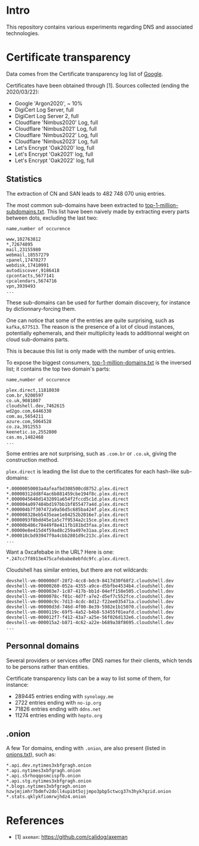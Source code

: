 # Intro

This repository contains various experiments regarding DNS and associated
technologies.

# Certificate transparency

Data comes from the Certificate transparency log list of [Google](https://www.gstatic.com/ct/log_list/log_list.json).

Certificates have been obtained through [1].
Sources collected (ending the 2020/03/22):

* Google 'Argon2020', ~ 10%
* DigiCert Log Server, full
* DigiCert Log Server 2, full
* Cloudflare 'Nimbus2020' Log, full
* Cloudflare 'Nimbus2021' Log, full
* Cloudflare 'Nimbus2022' Log, full
* Cloudflare 'Nimbus2023' Log, full
* Let's Encrypt 'Oak2020' log, full
* Let's Encrypt 'Oak2021' log, full
* Let's Encrypt 'Oak2022' log, full

## Statistics

The extraction of CN and SAN leads to 482 748 070 uniq entries.

The most common sub-domains have been extracted
to [top-1-million-subdomains.txt](top-1-million-subdomains.txt). This list have
been naively made by extracting every parts between dots, excluding the last
two:
```
name,number of occurence

www,102763812
*,72674895
mail,23155980
webmail,18557279
cpanel,17470277
webdisk,17410991
autodiscover,9186418
cpcontacts,5677141
cpcalendars,5674716
vpn,3939493
...
```

These sub-domains can be used for further domain discovery, for instance by
dictionnary-forcing them.

One can notice that some of the entries are quite surprising, such as `kafka,677513`.
The reason is the presence of a lot of cloud instances, potentially ephemerals,
and their multiplicity leads to additionnal weight on cloud sub-domains parts.

This is because this list is only made with the number of uniq entries.

To expose the biggest consumers, [top-1-million-domains.txt](top-1-million-domains.txt) is the inversed list; it contains the top two domain's parts:
```
name,number of occurence

plex.direct,11818030
com.br,9200597
co.uk,9081007
cloudshell.dev,7462615
wd2go.com,6446330
com.au,5654211
azure.com,5064528
co.za,3912553
keenetic.io,2552800
cas.ms,1482468
...
```

Some entries are not surprising, such as `.com.br` or `.co.uk`, giving the construction method.

`plex.direct` is leading the list due to the certificates for each hash-like sub-domains:

```
*.00000050003a4afeafbd308500cd8752.plex.direct
*.00000312dd8f4ac6b881459cbe194f8c.plex.direct
*.0000045648d1432091a654f2fccd5c1d.plex.direct
*.000004a097484bd197bb1bf855477a4d.plex.direct
*.000004b7f307472a9a56d5c685ba424f.plex.direct
*.000008328eb5435eae1e84252b2016e7.plex.direct
*.0000093f8bdd45e1a5c7f9534a2c15ce.plex.direct
*.00000b486c78449f8e411fb181bd3faa.plex.direct
*.00000e8e415d4f59ad8c259a497e31aa.plex.direct
*.000010cbd93947f9a4cbb2801d9c213c.plex.direct
...
```

Want a 0xcafebabe in the URL? Here is one: `*.247cc7f8913e475cafebabe8ebfdc9fc.plex.direct`.

Cloudshell has similar entries, but there are not wildcards:
```
devshell-vm-000000df-28f2-4cc8-bdc9-8417d30f68f2.cloudshell.dev
devshell-vm-00000260-052a-4355-a9ce-d5bfbe4534b4.cloudshell.dev
devshell-vm-000003e7-1c87-417b-bb1d-04eff158e505.cloudshell.dev
devshell-vm-0000078c-f01c-4d7f-a7e2-d5ef7c552fce.cloudshell.dev
devshell-vm-00000c9c-7d13-4cdc-8d12-f22ee035471a.cloudshell.dev
devshell-vm-00000d3d-746d-4f00-8e39-5982e1b15070.cloudshell.dev
devshell-vm-0000119c-69f5-4a52-b4b8-53455f01eafd.cloudshell.dev
devshell-vm-000012f7-f412-43a7-a25e-56f026d132e6.cloudshell.dev
devshell-vm-000015a2-b871-4c62-a22e-b689a38f8695.cloudshell.dev
...
```

## Personnal domains

Several providers or services offer DNS names for their clients, which tends to
be persons rather than entities.

Certificate transparency lists can be a way to list some of them, for instance:

* 289445 entries ending with `synology.me`
* 2722 entries ending with `no-ip.org`
* 71826 entries ending with `ddns.net`
* 11274 entries ending with `hopto.org`

## .onion

A few Tor domains, ending with `.onion`, are also present (listed in [onions.txt](onions.txt)), such as:
```
*.api.dev.nytimes3xbfgragh.onion
*.api.nytimes3xbfgragh.onion
*.api.s5rhoqqosmcispfb.onion
*.api.stg.nytimes3xbfgragh.onion
*.blogs.nytimes3xbfgragh.onion
hzwjmjimhr7bdmfv2doll4upibt5ojjmpo3pbp5ctwcg37n3hyk7qzid.onion
*.stats.qklykfiomrwjhdz4.onion
```

# References

* [1] `axeman`: https://github.com/calidog/axeman

